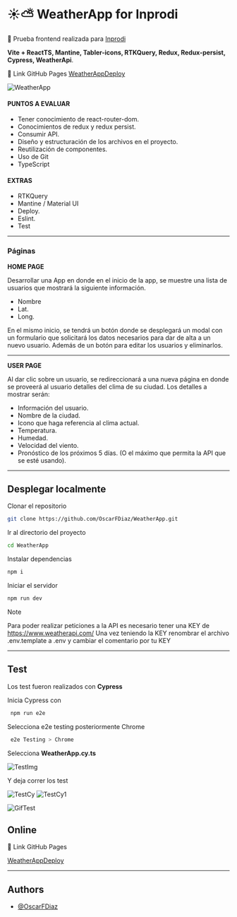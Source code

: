 # ☀⛅ WeatherApp for Inprodi #

📰 Prueba frontend realizada para [Inprodi](https://inprodi.com.mx/)

<b>Vite + ReactTS, Mantine, Tabler-icons, RTKQuery, Redux, Redux-persist, Cypress, WeatherApi</b>.

🔗 Link GitHub Pages [WeatherAppDeploy](https://oscarfdiaz.github.io/WeatherApp/)

![WeatherApp](https://github.com/OscarFDiaz/WeatherApp/assets/9502714/e4344882-f414-4a69-b881-ba725faec670)

#### PUNTOS A EVALUAR ####

- Tener conocimiento de react-router-dom.
- Conocimientos de redux y redux persist.
- Consumir API.
- Diseño y estructuración de los archivos en el proyecto.
- Reutilización de componentes.
- Uso de Git
- TypeScript

#### EXTRAS #### 

- RTKQuery
- Mantine / Material UI
- Deploy.
- Eslint.
- Test

---
### Páginas ###

**HOME PAGE**

Desarrollar una App en donde en el inicio de la app, se muestre una lista de usuarios que
mostrará la siguiente información.

- Nombre
- Lat.
- Long.

En el mismo inicio, se tendrá un botón donde se desplegará un modal con un formulario
que solicitará los datos necesarios para dar de alta a un nuevo usuario. Además de un
botón para editar los usuarios y eliminarlos.

---

**USER PAGE**

Al dar clic sobre un usuario, se redireccionará a una nueva página en donde se proveerá al
usuario detalles del clima de su ciudad. Los detalles a mostrar serán:

- Información del usuario.
- Nombre de la ciudad.
- Icono que haga referencia al clima actual.
- Temperatura.
- Humedad.
- Velocidad del viento.
- Pronóstico de los próximos 5 días. (O el máximo que permita la API que se esté
  usando).

 ---

## Desplegar localmente

Clonar el repositorio

```bash
git clone https://github.com/OscarFDiaz/WeatherApp.git
```

Ir al directorio del proyecto

```bash
cd WeatherApp
```

Instalar dependencias

```bash
npm i
```

Iniciar el servidor

```bash
npm run dev
```

> [!NOTE]  
> Para poder realizar peticiones a la API es necesario tener una KEY de https://www.weatherapi.com/
> Una vez teniendo la KEY renombrar el archivo .env.template a .env y cambiar el comentario por tu KEY

---

## Test ##
Los test fueron realizados con **Cypress**

Inicia Cypress con
```bash
 npm run e2e
```

Selecciona e2e testing posteriormente Chrome
```bash
 e2e Testing > Chrome
```
Selecciona **WeatherApp.cy.ts**

![TestImg](https://github.com/OscarFDiaz/WeatherApp/assets/9502714/9c2cee7c-0506-47d0-b218-dc4a52250d88)

Y deja correr los test

![TestCy](https://github.com/OscarFDiaz/WeatherApp/assets/9502714/1b3b8eb0-899d-438d-bab5-64c995453509)
![TestCy1](https://github.com/OscarFDiaz/WeatherApp/assets/9502714/6a0460c8-5710-4e4f-9b17-20199694568f)

![GifTest](https://github.com/OscarFDiaz/WeatherApp/assets/9502714/56ae1e61-d88b-4572-a28b-ca5688223e4e)


## Online

🔗 Link GitHub Pages

[WeatherAppDeploy](https://oscarfdiaz.github.io/WeatherApp/)

---

## Authors

- [@OscarFDiaz](https://github.com/OscarFDiaz)



